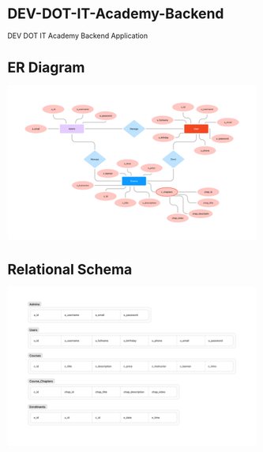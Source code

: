# DEV-DOT-IT-Academy-Backend
DEV DOT IT Academy Backend Application

<h1>ER Diagram</h1>

<img src="https://github.com/sachira-madhushan/DEV-DOT-IT-Academy-Backend/blob/main/diagrams/DevDot%20Academy%20ER%20Diagram.png">


<h1>Relational Schema</h1>

<img src="https://github.com/sachira-madhushan/DEV-DOT-IT-Academy-Backend/blob/main/diagrams/DevDot%20Academy%20Relational%20Schema.png">
